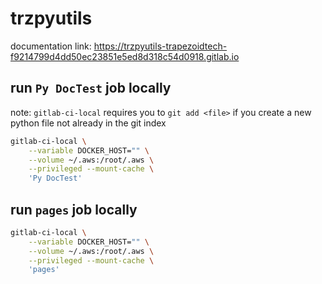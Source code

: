 # trzpyutils

documentation link:
https://trzpyutils-trapezoidtech-f9214799d4dd50ec23851e5ed8d318c54d0918.gitlab.io

## run `Py DocTest` job locally
note: `gitlab-ci-local` requires you to `git add <file>` if you create a new python file not already in the git index
```bash
gitlab-ci-local \
    --variable DOCKER_HOST="" \
    --volume ~/.aws:/root/.aws \
    --privileged --mount-cache \
    'Py DocTest'
```

## run `pages` job locally
```bash
gitlab-ci-local \
    --variable DOCKER_HOST="" \
    --volume ~/.aws:/root/.aws \
    --privileged --mount-cache \
    'pages'
```